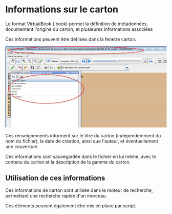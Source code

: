 # Informations sur le carton



Le format VirtualBook (.book) permet la définition de métadonnées, documentant l'origine du carton, et plusieures informations associées

Ces informations peuvent être définies dans la fenetre carton.

![](vbmetadata.png)

Ces renseignements informent sur le titre du carton (indépendemment du nom du fichier), la date de création, ainsi que l'auteur, et éventuellement une couverture

Ces informations sont sauvegardée dans le fichier en lui même, avec le contenu du carton et la description de la gamme du carton.



## Utilisation de ces informations

Ces informations de carton sont utilisée dans le moteur de recherche, permettant une recherche rapide d'un morceau. 

Ces éléments peuvent également être mis en place par script.


